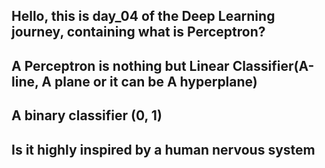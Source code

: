 ## Hello, this is day_04 of the Deep Learning journey, containing what is Perceptron?
## A Perceptron is nothing but Linear Classifier(A-line, A plane or it can be A hyperplane)
## A binary classifier (0, 1)
## Is it highly inspired by a human nervous system
